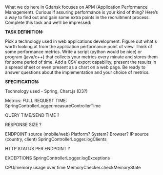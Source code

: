 What we do here in Gdansk focuses on APM (Application Performance Management). Curious if assuring performance is your kind of thing? Here’s a way to find out and gain some extra points in the recruitment process. Complete this task and we’ll be impressed:

**TASK DEFINITION:**

Pick a technology used in web applications development. 
Figure out what's worth looking at from the application performance point of view.
Think of some performance metrics. Write a script (python would be nice) or program (java/c++) 
that collects your metrics every minute and stores them for some period of time.
Add a CSV export capability, present the results in a spread sheet or even present as a chart on a web page.
Be ready to answer questions about the implementation and your choice of metrics.

**SPECIFICATION:**

Technology used - Spring, Chart.js (D3?)

Metrics:
FULL REQUEST TIME:
    SpringControllerLogger.measureControllerTime

QUERY TIME/SEND TIME
    ?    
    
RESPONSE SIZE
    ?

ENDPOINT
source (mobile/web)
Platform? System? Browser?
IP source (country, client)
    SpringControllerLogger.logClients    

HTTP STATUS PER ENDPOINT
    ?

EXCEPTIONS
    SpringControllerLogger.logExceptions
    
CPU/memory usage over time
    MemoryChecker.checkMemoryState